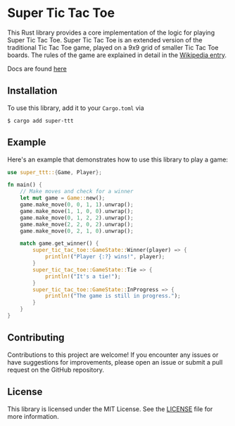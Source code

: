 # Super Tic Tac Toe

This Rust library provides a core implementation of the logic for playing Super Tic Tac Toe. Super Tic Tac Toe is an extended version of the traditional Tic Tac Toe game, played on a 9x9 grid of smaller Tic Tac Toe boards. The rules of the game are explained in detail in the [Wikipedia entry](https://en.wikipedia.org/wiki/Ultimate_tic-tac-toe).

Docs are found [here](https://docs.rs/super-ttt)

## Installation

To use this library, add it to your `Cargo.toml` via

```
$ cargo add super-ttt
```

## Example

Here's an example that demonstrates how to use this library to play a game:

```rust
use super_ttt::{Game, Player};

fn main() {
    // Make moves and check for a winner
    let mut game = Game::new();
    game.make_move(0, 0, 1, 1).unwrap();
    game.make_move(1, 1, 0, 0).unwrap();
    game.make_move(0, 1, 2, 2).unwrap();
    game.make_move(2, 2, 0, 2).unwrap();
    game.make_move(0, 2, 1, 0).unwrap();

    match game.get_winner() {
        super_tic_tac_toe::GameState::Winner(player) => {
            println!("Player {:?} wins!", player);
        }
        super_tic_tac_toe::GameState::Tie => {
            println!("It's a tie!");
        }
        super_tic_tac_toe::GameState::InProgress => {
            println!("The game is still in progress.");
        }
    }
}

```

## Contributing

Contributions to this project are welcome! If you encounter any issues or have suggestions for improvements, please open an issue or submit a pull request on the GitHub repository.

## License

This library is licensed under the MIT License. See the [LICENSE](LICENSE-MIT) file for more information.
